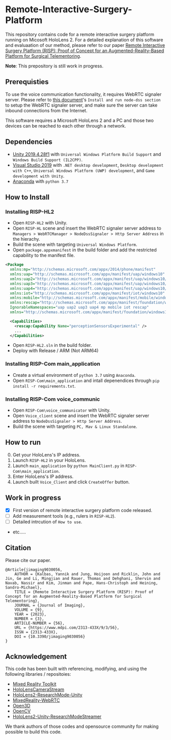 # Remote-Interactive-Surgery-Platform

This repository contains code for a remote interactive surgery platform running on Micosoft HoloLens 2. For a detailed explanation of this software and evaluaation of our method, please refer to our paper [Remote Interactive Surgery Platform (RISP): Proof of Concept for an Augmented-Reality-Based Platform for Surgical Telementoring](https://www.mdpi.com/2313-433X/9/3/56).

**Note**: This prepository is still work in progress.

## Prerequisties

To use the voice communication functionality, it requires WebRTC signaler server. Please refer to [this document](https://microsoft.github.io/MixedReality-WebRTC/versions/release/1.0/manual/helloworld-unity-signaler.html#install-and-run-node-dss)'s `Install and run node-dss section` to setup the WebRTC signaler server, and make sure the server can take inbound connections from the Internet.

This software requires a Microsoft HoloLens 2 and a PC and those two devices can be reached to each other through a network.

## Dependencies

* [Unity 2019.4.28f1](https://unity.com/releases/editor/whats-new/2019.4.28) with `Universal Windows Platform Build Support` and `Windows Build Support (IL2CPP)`.
* [Visual Studio 2019](https://developer.microsoft.com/en-us/windows/downloads/) with `.NET desktop development`, `Desktop development with C++`, `Universal Windows Platform (UWP) development`, and `Game development with Unity`.
* [Anaconda](https://www.anaconda.com/products/distribution) with `python 3.7`

## How to Install

### Installing RISP-HL2

* Open `RISP-HL2` with Unity.
* Open `RISP-HL` scene and insert the WebRTC signaler server address to `Managers > WebRTCManager > NodeDssSignaler > Http Server Address` in the hierachy.
* Build the scene with targeting `Universal Windows Platform`.
* Open `package.appxmanifest` in the build folder and add the restricted capability to the manifest file.

```xml
<Package 
  xmlns:mp="http://schemas.microsoft.com/appx/2014/phone/manifest" 
  xmlns:uap="http://schemas.microsoft.com/appx/manifest/uap/windows10" 
  xmlns:uap2="http://schemas.microsoft.com/appx/manifest/uap/windows10/2" 
  xmlns:uap3="http://schemas.microsoft.com/appx/manifest/uap/windows10/3" 
  xmlns:uap4="http://schemas.microsoft.com/appx/manifest/uap/windows10/4" 
  xmlns:iot="http://schemas.microsoft.com/appx/manifest/iot/windows10" 
  xmlns:mobile="http://schemas.microsoft.com/appx/manifest/mobile/windows10" 
  xmlns:rescap="http://schemas.microsoft.com/appx/manifest/foundation/windows10/restrictedcapabilities" 
  IgnorableNamespaces="uap uap2 uap3 uap4 mp mobile iot rescap" 
  xmlns="http://schemas.microsoft.com/appx/manifest/foundation/windows10"> 
```

```xml
  <Capabilities>
    <rescap:Capability Name="perceptionSensorsExperimental" />
    ...
  </Capabilities>
```

* Open `RISP-HL2.sln` in the build folder.
* Deploy with Release / ARM (Not ARM64)

### Installing RISP-Com main_application

* Create a virtual environment of `python 3.7` using `Anaconda`.
* Open `RISP-Com\main_application` and intall depenendices through `pip install -r requirements.txt`.

### Installing RISP-Com voice_communic

* Open `RISP-Com\voice_communicator` with Unity.
* Open `Voice_client` scene and insert the WebRTC signaler server address to `NodeDssSignaler > Http Server Address`.
* Build the scene with targeting `PC, Mav & Linux Standalone`.

## How to run

0. Get your HoloLens's IP address.
1. Launch `RISP-HL2` in your HoloLens.
2. Launch `main_application` by `python MainClient.py` in `RISP-Com\main_application`.
3. Enter HoloLens's IP address.
4. Launch built `Voice_Client` and click `CreateOffer` button.

## Work in progress

* [x] First version of remote interactive surgery platform code released.
* [ ] Add measurement tools (e.g., rulers in `RISP-HL2`).
* [ ] Detailed intrcution of `How to use`.
* etc.....

## Citation

Please cite our paper.

    @Article{jimaging9030056,
        AUTHOR = {Kalbas, Yannik and Jung, Hoijoon and Ricklin, John and Jin, Ge and Li, Mingjian and Rauer, Thomas and Dehghani, Shervin and Navab, Nassir and Kim, Jinman and Pape, Hans-Christoph and Heining, Sandro-Michael},
        TITLE = {Remote Interactive Surgery Platform (RISP): Proof of Concept for an Augmented-Reality-Based Platform for Surgical Telementoring},
        JOURNAL = {Journal of Imaging},
        VOLUME = {9},
        YEAR = {2023},
        NUMBER = {3},
        ARTICLE-NUMBER = {56},
        URL = {https://www.mdpi.com/2313-433X/9/3/56},
        ISSN = {2313-433X},
        DOI = {10.3390/jimaging9030056}
    }

## Acknowledgement

This code has been built with referencing,  modifying, and using the following libraries / repositoies:

* [Mixed Reality Toolkit](https://github.com/microsoft/MixedRealityToolkit-Unity)
* [HoloLensCameraStream](https://github.com/VulcanTechnologies/HoloLensCameraStream)
* [HoloLens2-ResearchMode-Unity](https://github.com/petergu684/HoloLens2-ResearchMode-Unity)
* [MixedReality-WebRTC](https://github.com/microsoft/MixedReality-WebRTC)
* [Open3D](http://www.open3d.org/)
* [OpenCV](https://opencv.org/)
* [HoloLens2-Unity-ResearchModeStreamer](https://github.com/cgsaxner/HoloLens2-Unity-ResearchModeStreamer)

We thank authors of those codes and opensource community for making possible to build this code.

